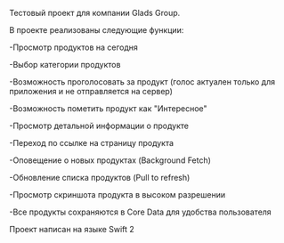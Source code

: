 Тестовый проект для компании Glads Group. 

В проекте реализованы следующие функции:

-Просмотр продуктов на сегодня

-Выбор категории продуктов

-Возможность проголосовать за продукт (голос актуален только для приложения и не отправляется на сервер)

-Возможность пометить продукт как "Интересное"

-Просмотр детальной информации о продукте

-Переход по ссылке на страницу продукта

-Оповещение о новых продуктах (Background Fetch)

-Обновление списка продуктов (Pull to refresh)

-Просмотр скриншота продукта в высоком разрешении

-Все продукты сохраняются в Core Data для удобства пользователя


Проект написан на языке Swift 2
